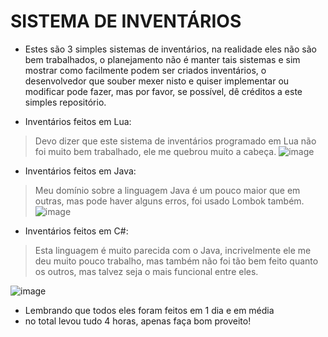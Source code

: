 # SISTEMA DE INVENTÁRIOS
- Estes são 3 simples sistemas de inventários, na realidade eles não são bem trabalhados, o planejamento não é manter tais sistemas e sim mostrar como facilmente podem ser criados inventários, o desenvolvedor que souber mexer nisto e quiser implementar ou modificar pode fazer, mas por favor, se possível, dê créditos a este simples repositório.

- Inventários feitos em Lua:
> Devo dizer que este sistema de inventários programado em Lua
> não foi muito bem trabalhado, ele me quebrou muito a cabeça.
  ![image](https://imgur.com/dAe0WDi.png)

- Inventários feitos em Java:
> Meu domínio sobre a linguagem Java é um pouco maior que
> em outras, mas pode haver alguns erros, foi usado Lombok também.
  ![image](https://imgur.com/cIjXuru.png)

- Inventários feitos em C#:
> Esta linguagem é muito parecida com o Java, incrivelmente ele
> me deu muito pouco trabalho, mas também não foi tão bem feito
> quanto os outros, mas talvez seja o mais funcional entre eles.

  ![image](https://imgur.com/61LCGJT.png)

- Lembrando que todos eles foram feitos em 1 dia e em média
- no total levou tudo 4 horas, apenas faça bom proveito!
